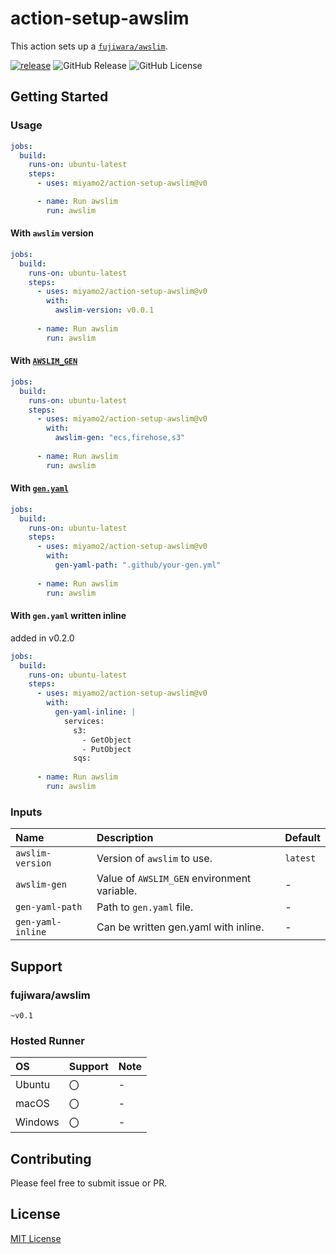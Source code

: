 # action-setup-awslim

This action sets up a [`fujiwara/awslim`](https://github.com/fujiwara/awslim).

[![release](https://github.com/miyamo2/action-setup-awslim/actions/workflows/release.yaml/badge.svg?branch=main)](https://github.com/miyamo2/action-setup-awslim/actions/workflows/release.yaml)
![GitHub Release](https://img.shields.io/github/v/release/miyamo2/action-setup-awslim?label=version)
![GitHub License](https://img.shields.io/github/license/miyamo2/action-setup-awslim)

## Getting Started

### Usage

```yaml
jobs:
  build:
    runs-on: ubuntu-latest
    steps:
      - uses: miyamo2/action-setup-awslim@v0

      - name: Run awslim
        run: awslim
```

#### With `awslim` version

```yaml
jobs:
  build:
    runs-on: ubuntu-latest
    steps:
      - uses: miyamo2/action-setup-awslim@v0
        with:
          awslim-version: v0.0.1
          
      - name: Run awslim
        run: awslim
```

#### With [`AWSLIM_GEN`](https://github.com/fujiwara/awslim?tab=readme-ov-file#awslim_gen-environment-variable)

```yaml
jobs:
  build:
    runs-on: ubuntu-latest
    steps:
      - uses: miyamo2/action-setup-awslim@v0
        with:
          awslim-gen: "ecs,firehose,s3"
          
      - name: Run awslim
        run: awslim
```

#### With [`gen.yaml`](https://github.com/fujiwara/awslim?tab=readme-ov-file#genyaml-configuration-file)

```yaml
jobs:
  build:
    runs-on: ubuntu-latest
    steps:
      - uses: miyamo2/action-setup-awslim@v0
        with:
          gen-yaml-path: ".github/your-gen.yml"
          
      - name: Run awslim
        run: awslim
```

#### With `gen.yaml` written inline

added in v0.2.0

```yaml
jobs:
  build:
    runs-on: ubuntu-latest
    steps:
      - uses: miyamo2/action-setup-awslim@v0
        with:
          gen-yaml-inline: |
            services:
              s3:
                - GetObject
                - PutObject
              sqs:
          
      - name: Run awslim
        run: awslim
```

### Inputs

| Name              | Description                                 | Default  |
|:------------------|:--------------------------------------------|:---------|
| `awslim-version`  | Version of `awslim` to use.                 | `latest` |
| `awslim-gen`      | Value of `AWSLIM_GEN` environment variable. | -        |
| `gen-yaml-path`   | Path to `gen.yaml` file.                    | -        |
| `gen-yaml-inline` | Can be written gen.yaml with inline.        | -        |

## Support

### fujiwara/awslim

`~v0.1`

### Hosted Runner

| OS      | Support | Note |
|:--------|:--------|:-----|
| Ubuntu  | 〇       | -    |
| macOS   | 〇       | -    |
| Windows | 〇       | -    |

## Contributing

Please feel free to submit issue or PR.

## License

[MIT License](https://github.com/miyamo2/action-setup-awslim/blob/main/LICENSE)